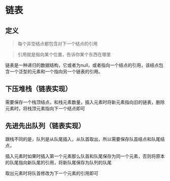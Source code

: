 # 链表

## 定义

> 每个非空结点都包含对下一个结点的引用

> 引用就是指向某个位置，告诉你某个东西在哪里

链表是一种递归的数据结构，它或者为null，或者指向一个结点的引用，该结点包含一个泛型的元素和一个指向另一个链表的引用。  

## 下压堆栈（链表实现）

需要保存一个栈顶结点，和栈元素数量，插入元素时将新元素指向旧的链表，删除元素时，将栈顶元素指向下一个结点即可  

## 先进先出队列（链表实现）

跟栈不同的是，队列是从队尾插入，从队首取出，所以需要保存队首结点和队尾结点，

插入元素时如果时插入第一个元素那么队首和队尾保存为同一个元素，否则将原本的队尾指向新队尾的引用，将新队尾保存为队列的队尾

取出元素时将队首修改为下一个元素的引用即可